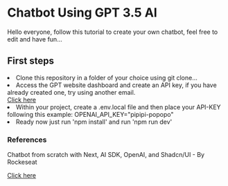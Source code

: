 <h1>Chatbot Using GPT 3.5 AI</h1>
<p>Hello everyone, follow this tutorial to create your own chatbot, feel free to edit and have fun...</p>
<h2>First steps</h2>
<p>
  <li>
    Clone this repository in a folder of your choice using git clone...
  </li>
  <li>
    Access the GPT website dashboard and create an API key, if you have already created one, try using another email.</br>
    <a href="https://platform.openai.com/api-keys">Click here<a/>
  </li>
  <li>
    Within your project, create a .env.local file and then place your API-KEY following this example: OPENAI_API_KEY="pipipi-popopo"
  </li>
  <li>
    Ready now just run 'npm install' and run 'npm run dev'
  </li>
</p>
<h3>References</h3>
<p>Chatbot from scratch with Next, AI SDK, OpenAI, and Shadcn/UI - By Rockeseat</p>
          <a href="https://www.youtube.com/watch?v=CPRx_WVkJ8g&t=1807s">Click here<a/>
